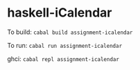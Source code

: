 # haskell-iCalendar

To build: `cabal build assignment-icalendar`

To run: `cabal run assignment-icalendar`

ghci: `cabal repl assignment-icalendar`